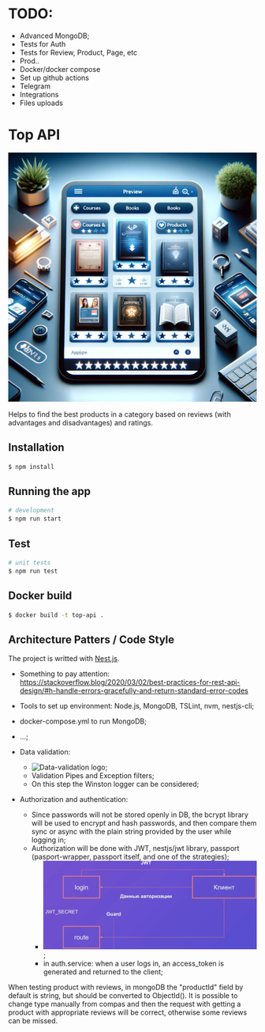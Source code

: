 # TODO:

- Advanced MongoDB;
- Tests for Auth
- Tests for Review, Product, Page, etc
- Prod..
- Docker/docker compose
- Set up github actions
- Telegram
- Integrations
- Files uploads

# Top API

![Top API logo](https://raw.githubusercontent.com/igerne94/top-api/main/logo.webp)

Helps to find the best products in a category based on reviews (with advantages and disadvantages) and ratings.

## Installation

```bash
$ npm install
```

## Running the app

```bash
# development
$ npm run start
```

## Test

```bash
# unit tests
$ npm run test
```

## Docker build

```bash
$ docker build -t top-api .
```

## Architecture Patters / Code Style

The project is writted with [Nest.js](https://docs.nestjs.com/).

- Something to pay attention: https://stackoverflow.blog/2020/03/02/best-practices-for-rest-api-design/#h-handle-errors-gracefully-and-return-standard-error-codes

- Tools to set up environment: Node.js, MongoDB, TSLint, nvm, nestjs-cli;
- docker-compose.yml to run MongoDB;
- ...;
- Data validation:
  - ![Data-validation logo](https://raw.githubusercontent.com/igerne94/top-api/main/data-validation.webp);
  - Validation Pipes and Exception filters;
  - On this step the Winston logger can be considered;
- Authorization and authentication:
  - Since passwords will not be stored openly in DB, the bcrypt library will be used to encrypt and hash passwords, and then compare them sync or async with the plain string provided by the user while logging in;
  - Authorization will be done with JWT, nestjs/jwt library, passport (pasport-wrapper, passport itself, and one of the strategies);
    - ![jwt logo](https://github.com/igerne94/top-api/blob/main/jwt.png);
    - in auth.service: when a user logs in, an access_token is generated and returned to the client;

When testing product with reviews, in mongoDB the "productId" field by default is string, but should be converted to ObjectId(). It is possible to change type manually from compas and then the request with getting a product with appropriate reviews will be correct, otherwise some reviews can be missed.
